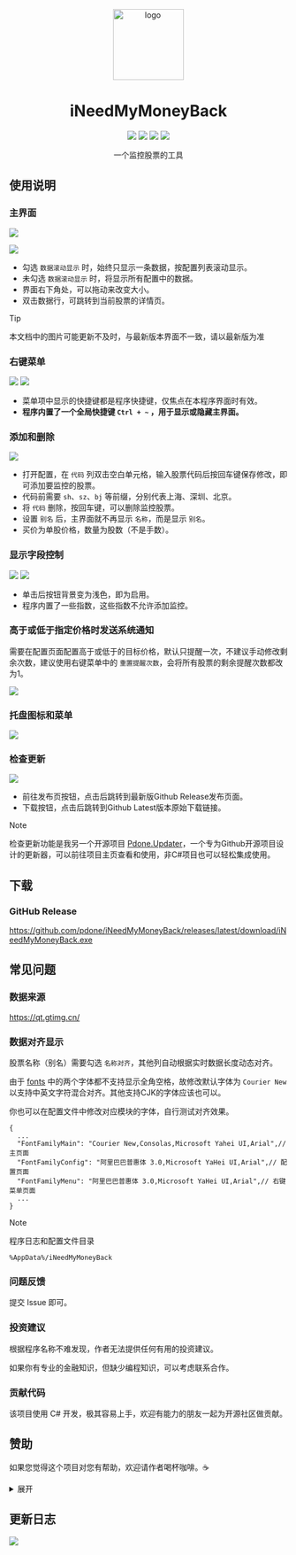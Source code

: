 <div align="center">

<img alt="logo" src="assets/inmmb.png" width=128 height=128>
<h1>iNeedMyMoneyBack</h1>

[![](https://img.shields.io/github/release/pdone/iNeedMyMoneyBack?style=for-the-badge)](https://github.com/pdone/iNeedMyMoneyBack/releases/latest)
[![](https://img.shields.io/github/downloads/pdone/iNeedMyMoneyBack/total?style=for-the-badge)](https://github.com/pdone/iNeedMyMoneyBack/releases)
[![](https://img.shields.io/github/stars/pdone/iNeedMyMoneyBack?style=for-the-badge)](https://github.com/pdone/iNeedMyMoneyBack/stargazers)
[![](https://img.shields.io/github/issues/pdone/iNeedMyMoneyBack?style=for-the-badge)](https://github.com/pdone/iNeedMyMoneyBack/issues)

一个监控股票的工具

</div>

## 使用说明

### 主界面

![](assets/inmmb_0.gif)

![](assets/inmmb_1.gif)

- 勾选 `数据滚动显示` 时，始终只显示一条数据，按配置列表滚动显示。
- 未勾选 `数据滚动显示` 时，将显示所有配置中的数据。
- 界面右下角处，可以拖动来改变大小。
- 双击数据行，可跳转到当前股票的详情页。

> [!tip]
> 本文档中的图片可能更新不及时，与最新版本界面不一致，请以最新版为准

### 右键菜单

![](assets/inmmb_menu1.png)
![](assets/inmmb_menu2.png)

- 菜单项中显示的快捷键都是程序快捷键，仅焦点在本程序界面时有效。
- **程序内置了一个全局快捷键 `Ctrl + ~` ，用于显示或隐藏主界面。**

### 添加和删除

![](assets/inmmb_add.gif)

- 打开配置，在 `代码` 列双击空白单元格，输入股票代码后按回车键保存修改，即可添加要监控的股票。
- 代码前需要 `sh`、`sz`、`bj` 等前缀，分别代表上海、深圳、北京。
- 将 `代码` 删除，按回车键，可以删除监控股票。
- 设置 `别名` 后，主界面就不再显示 `名称`，而是显示 `别名`。
- 买价为单股价格，数量为股数（不是手数）。

### 显示字段控制

![](assets/inmmb_more1.png)
![](assets/inmmb_more2.png)

- 单击后按钮背景变为浅色，即为启用。
- 程序内置了一些指数，这些指数不允许添加监控。

### 高于或低于指定价格时发送系统通知

需要在配置页面配置高于或低于的目标价格，默认只提醒一次，不建议手动修改剩余次数，建议使用右键菜单中的 `重置提醒次数`，会将所有股票的剩余提醒次数都改为1。

![](assets/inmmb_balloon_tip.png)

### 托盘图标和菜单

![](assets/inmmb_tray.png)

### 检查更新

![](assets/inmmb_update.png)

- 前往发布页按钮，点击后跳转到最新版Github Release发布页面。
- 下载按钮，点击后跳转到Github Latest版本原始下载链接。

> [!note]
> 检查更新功能是我另一个开源项目 [Pdone.Updater](https://github.com/pdone/Pdone.Updater/)，一个专为Github开源项目设计的更新器，可以前往项目主页查看和使用，非C#项目也可以轻松集成使用。

## 下载

### GitHub Release

https://github.com/pdone/iNeedMyMoneyBack/releases/latest/download/iNeedMyMoneyBack.exe

## 常见问题

### 数据来源

https://qt.gtimg.cn/

### 数据对齐显示

股票名称（别名）需要勾选 `名称对齐`，其他列自动根据实时数据长度动态对齐。

由于 [fonts](/fonts/) 中的两个字体都不支持显示全角空格，故修改默认字体为 `Courier New` 以支持中英文字符混合对齐。其他支持CJK的字体应该也可以。

你也可以在配置文件中修改对应模块的字体，自行测试对齐效果。

```
{
  ...
  "FontFamilyMain": "Courier New,Consolas,Microsoft Yahei UI,Arial",// 主页面
  "FontFamilyConfig": "阿里巴巴普惠体 3.0,Microsoft YaHei UI,Arial",// 配置页面
  "FontFamilyMenu": "阿里巴巴普惠体 3.0,Microsoft YaHei UI,Arial",// 右键菜单页面
  ...
}
```

> [!note]
> 程序日志和配置文件目录
> ```
> %AppData%/iNeedMyMoneyBack
> ```

### 问题反馈

提交 Issue 即可。

### 投资建议

根据程序名称不难发现，作者无法提供任何有用的投资建议。

如果你有专业的金融知识，但缺少编程知识，可以考虑联系合作。

### 贡献代码

该项目使用 C# 开发，极其容易上手，欢迎有能力的朋友一起为开源社区做贡献。

## 赞助

如果您觉得这个项目对您有帮助，欢迎请作者喝杯咖啡。☕

<details>
<summary>展开</summary>

![](https://raw.githubusercontent.com/pdone/static/master/img/donate/zfb_wx.jpg)

</details>

## 更新日志

[![](https://img.shields.io/badge/updete-record-fedcba?style=for-the-badge)](/Update.md)
